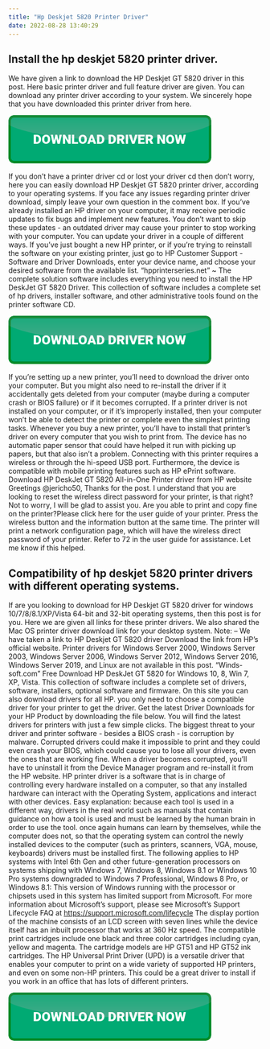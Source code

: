 ```yaml
---
title: "Hp Deskjet 5820 Printer Driver"
date: 2022-08-28 13:40:29
---
```


## Install the hp deskjet 5820 printer driver.

We have given a link to download the HP Deskjet GT 5820 driver in this post. Here basic printer driver and full feature driver are given. You can download any printer driver according to your system. We sincerely hope that you have downloaded this printer driver from here.

[![button](https://github.com/driverbay/driverbay.github.io/blob/main/dlbutton.png?raw=true)](https://printerpatch.com/download-printer-driver)


If you don’t have a printer driver cd or lost your driver cd then don’t worry, here you can easily download HP Deskjet GT 5820 printer driver, according to your operating systems. If you face any issues regarding printer driver download, simply leave your own question in the comment box.
If you’ve already installed an HP driver on your computer, it may receive periodic updates to fix bugs and implement new features. You don’t want to skip these updates - an outdated driver may cause your printer to stop working with your computer. You can update your driver in a couple of different ways.
If you’ve just bought a new HP printer, or if you’re trying to reinstall the software on your existing printer, just go to HP Customer Support - Software and Driver Downloads, enter your device name, and choose your desired software from the available list.
“hpprinterseries.net” ~ The complete solution software includes everything you need to install the HP DeskJet GT 5820 Driver. This collection of software includes a complete set of hp drivers, installer software, and other administrative tools found on the printer software CD.

[![button](https://github.com/driverbay/driverbay.github.io/blob/main/dlbutton.png?raw=true)](https://printerpatch.com/download-printer-driver)


If you’re setting up a new printer, you’ll need to download the driver onto your computer. But you might also need to re-install the driver if it accidentally gets deleted from your computer (maybe during a computer crash or BIOS failure) or if it becomes corrupted.
If a printer driver is not installed on your computer, or if it’s improperly installed, then your computer won’t be able to detect the printer or complete even the simplest printing tasks. Whenever you buy a new printer, you’ll have to install that printer’s driver on every computer that you wish to print from.
The device has no automatic paper sensor that could have helped it run with picking up papers, but that also isn’t a problem. Connecting with this printer requires a wireless or through the hi-speed USB port. Furthermore, the device is compatible with mobile printing features such as HP ePrint software. Download HP DeskJet GT 5820 All-in-One Printer driver from HP website
Greetings @jericho50, Thanks for the post. I understand that you are looking to reset the wireless direct password for your printer, is that right?Not to worry, I will be glad to assist you. Are you able to print and copy fine on the printer?Please click here for the user guide of your printer. Press the wireless button and the information button at the same time. The printer will print a network configuration page, which will have the wireless direct password of your printer. Refer to 72 in the user guide for assistance. Let me know if this helped.

## Compatibility of hp deskjet 5820 printer drivers with different operating systems.

If are you looking to download for HP Deskjet GT 5820 driver for windows 10/7/8/8.1/XP/Vista 64-bit and 32-bit operating systems, then this post is for you. Here we are given all links for these printer drivers. We also shared the Mac OS printer driver download link for your desktop system.
Note: – We have taken a link to HP Deskjet GT 5820 driver Download the link from HP’s official website. Printer drivers for Windows Server 2000, Windows Server 2003, Windows Server 2006, Windows Server 2012, Windows Server 2016, Windows Server 2019, and Linux are not available in this post.
“Winds-soft.com” Free Download HP DeskJet GT 5820 for Windows 10, 8, Win 7, XP, Vista. This collection of software includes a complete set of drivers, software, installers, optional software and firmware. On this site you can also download drivers for all HP. you only need to choose a compatible driver for your printer to get the driver. Get the latest Driver Downloads for your HP Product by downloading the file below. You will find the latest drivers for printers with just a few simple clicks.
The biggest threat to your driver and printer software - besides a BIOS crash - is corruption by malware. Corrupted drivers could make it impossible to print and they could even crash your BIOS, which could cause you to lose all your drivers, even the ones that are working fine. When a driver becomes corrupted, you’ll have to uninstall it from the Device Manager program and re-install it from the HP website.
HP printer driver is a software that is in charge of controlling every hardware installed on a computer, so that any installed hardware can interact with the Operating System, applications and interact with other devices. Easy explanation: because each tool is used in a different way, drivers in the real world such as manuals that contain guidance on how a tool is used and must be learned by the human brain in order to use the tool. once again humans can learn by themselves, while the computer does not, so that the operating system can control the newly installed devices to the computer (such as printers, scanners, VGA, mouse, keyboards) drivers must be installed first.
The following applies to HP systems with Intel 6th Gen and other future-generation processors on systems shipping with Windows 7, Windows 8, Windows 8.1 or Windows 10 Pro systems downgraded to Windows 7 Professional, Windows 8 Pro, or Windows 8.1: This version of Windows running with the processor or chipsets used in this system has limited support from Microsoft. For more information about Microsoft’s support, please see Microsoft’s Support Lifecycle FAQ at https://support.microsoft.com/lifecycle
The display portion of the machine consists of an LCD screen with seven lines while the device itself has an inbuilt processor that works at 360 Hz speed. The compatible print cartridges include one black and three color cartridges including cyan, yellow and magenta. The cartridge models are HP GT51 and HP GT52 ink cartridges.
The HP Universal Print Driver (UPD) is a versatile driver that enables your computer to print on a wide variety of supported HP printers, and even on some non-HP printers. This could be a great driver to install if you work in an office that has lots of different printers.


[![button](https://github.com/driverbay/driverbay.github.io/blob/main/dlbutton.png?raw=true)](https://printerpatch.com/download-printer-driver)